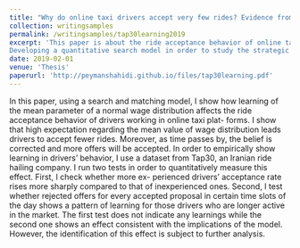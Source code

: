 ```yaml
---
title: "Why do online taxi drivers accept very few rides? Evidence from Tap30."
collection: writingsamples
permalink: /writingsamples/tap30learning2019
excerpt: 'This paper is about the ride acceptance behavior of online taxi drivers. 
Developing a quantitative search model in order to study the strategic ride acceptance behavior of online taxi drivers using a dataset with more than 40 Million observations from "Tap30", an Iranian ride hailing company. Coding in both Python (quantitative model simulations) and Stata (fitting to data).'
date: 2019-02-01
venue: 'Thesis'
paperurl: 'http://peymanshahidi.github.io/files/tap30learning.pdf'
---
```


In this paper, using a search and matching model, I show how learning of the mean parameter of a normal wage distribution affects the ride acceptance behavior of drivers working in online taxi plat- forms. I show that high expectation regarding the mean value of wage distribution leads drivers to accept fewer rides. Moreover, as time passes by, the belief is corrected and more offers will be accepted. In order to empirically show learning in drivers’ behavior, I use a dataset from Tap30, an Iranian ride hailing company. I run two tests in order to quantitatively measure this effect. First, I check whether more ex- perienced drivers’ acceptance rate rises more sharply compared to that of inexperienced ones. Second, I test whether rejected offers for every accepted proposal in certain time slots of the day shows a pattern of learning for those drivers who are longer active in the market. The first test does not indicate any learnings while the second one shows an effect consistent with the implications of the model. However, the identification of this effect is subject to further analysis.
